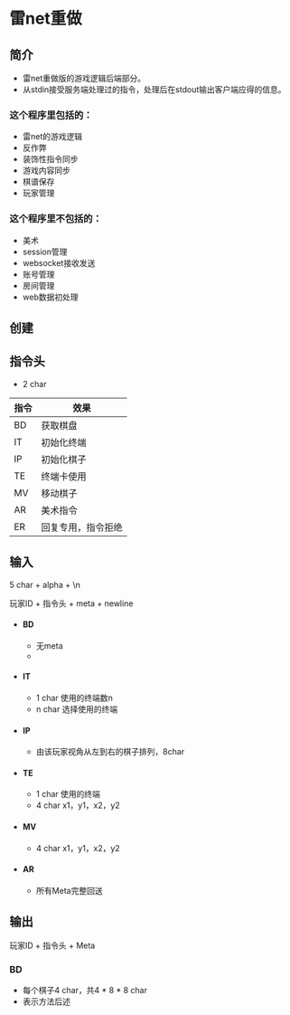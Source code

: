 # 雷net重做

## 简介
- 雷net重做版的游戏逻辑后端部分。
- 从stdin接受服务端处理过的指令，处理后在stdout输出客户端应得的信息。

### 这个程序里包括的：
- 雷net的游戏逻辑
- 反作弊
- 装饰性指令同步
- 游戏内容同步
- 棋谱保存
- 玩家管理

### 这个程序里不包括的：
- 美术
- session管理
- websocket接收发送
- 账号管理
- 房间管理
- web数据初处理

## 创建

## 指令头

- 2 char

| 指令 | 效果 |
 ---- | ---- 
| BD | 获取棋盘 |
| IT | 初始化终端 |
| IP | 初始化棋子 |
| TE | 终端卡使用 |
| MV | 移动棋子 |
| AR | 美术指令 |
| ER | 回复专用，指令拒绝 |

## 输入
5 char + alpha + \n

玩家ID + 指令头 + meta + newline

- #### BD
  - 无meta
  - 
- #### IT
  - 1 char 使用的终端数n
  - n char 选择使用的终端

- #### IP
  - 由该玩家视角从左到右的棋子排列，8char

- #### TE
  - 1 char 使用的终端
  - 4 char x1，y1，x2，y2
- #### MV
  - 4 char x1，y1，x2，y2
- #### AR
  - 所有Meta完整回送

## 输出

玩家ID + 指令头 + Meta

### BD
- 每个棋子4 char，共4 * 8 * 8 char
- 表示方法后述
  
  

